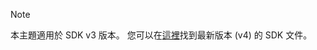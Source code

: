 > [!NOTE]  
> 本主題適用於 SDK v3 版本。 您可以在[這裡](https://docs.microsoft.com/en-us/azure/bot-service/?view=azure-bot-service-4.0)找到最新版本 (v4) 的 SDK 文件。 
